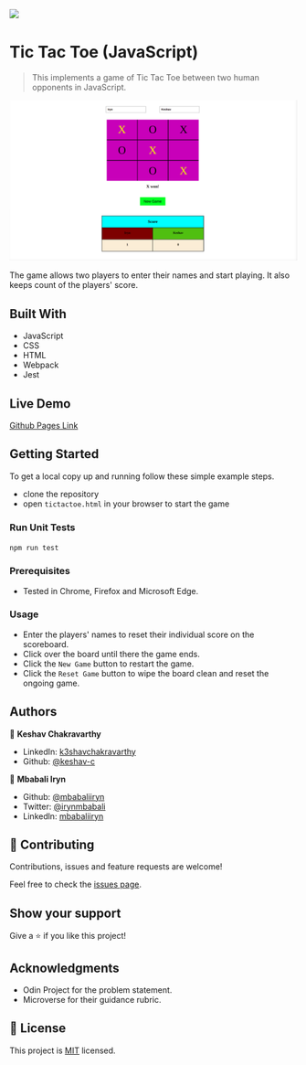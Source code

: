 ![](https://img.shields.io/badge/Microverse-blueviolet)

# Tic Tac Toe (JavaScript)

> This implements a game of Tic Tac Toe between two human opponents in JavaScript.

![screenshot](./images/tictactoe.png)

The game allows two players to enter their names and start playing. It also keeps count of the players' score.

## Built With

- JavaScript
- CSS
- HTML
- Webpack
- Jest

## Live Demo

[Github Pages Link](https://keshav-c.github.io/TicTacToe-js/tictactoe.html)


## Getting Started

To get a local copy up and running follow these simple example steps.

- clone the repository
- open `tictactoe.html` in your browser to start the game

### Run Unit Tests

`npm run test`

### Prerequisites

- Tested in Chrome, Firefox and Microsoft Edge. 

### Usage

- Enter the players' names to reset their individual score on the scoreboard.
- Click over the board until there the game ends.
- Click the `New Game` button to restart the game.
- Click the `Reset Game` button to wipe the board clean and reset the ongoing game.


## Authors

👤 **Keshav Chakravarthy**

- LinkedIn: [k3shavchakravarthy](https://www.linkedin.com/in/k3shavchakravarthy/)
- Github: [@keshav-c](https://github.com/keshav-c)

👤 **Mbabali Iryn**

- Github: [@mbabaliiryn](https://github.com/mbabaliiryn)
- Twitter: [@irynmbabali](https://twitter.com/irynmbabali)
- Linkedln: [mbabaliiryn](https://www.linkedin.com/in/mbabaliiryn)

## 🤝 Contributing

Contributions, issues and feature requests are welcome!

Feel free to check the [issues page](https://github.com/keshav-c/TicTacToe-js/issues).

## Show your support

Give a ⭐️ if you like this project!

## Acknowledgments

- Odin Project for the problem statement.
- Microverse for their guidance rubric.

## 📝 License

This project is [MIT](https://opensource.org/licenses/MIT) licensed.